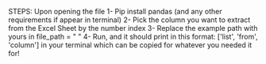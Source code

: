 STEPS:
Upon opening the file
1- Pip install pandas (and any other requirements if appear in terminal)
2- Pick the column you want to extract from the Excel Sheet by the number index
3- Replace the example path with yours in file_path = " "
4- Run, and it should print in this format: ['list', 'from', 'column'] in your terminal which can be copied for whatever you needed it for!
